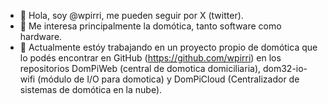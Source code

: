 - 👋 Hola, soy @wpirri, me pueden seguir por X (twitter).
- 👀 Me interesa principalmente la domótica, tanto software como hardware.
- 🌱 Actualmente estóy trabajando en un proyecto propio de domótica que lo podés encontrar en GitHub (https://github.com/wpirri) en los repositorios DomPiWeb (central de domotica domiciliaria), dom32-io-wifi (módulo de I/O para domotica) y DomPiCloud (Centralizador de sistemas de domótica en la nube).
